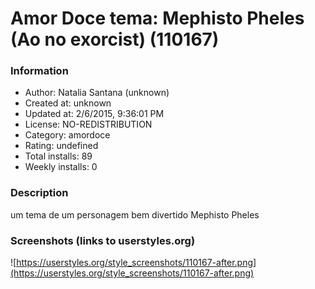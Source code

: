 # Amor Doce tema: Mephisto Pheles (Ao no exorcist) (110167)

### Information
- Author: Natalia Santana (unknown)
- Created at: unknown
- Updated at: 2/6/2015, 9:36:01 PM
- License: NO-REDISTRIBUTION
- Category: amordoce
- Rating: undefined
- Total installs: 89
- Weekly installs: 0


### Description
um tema de um personagem bem divertido Mephisto Pheles


### Screenshots (links to userstyles.org)
![https://userstyles.org/style_screenshots/110167-after.png](https://userstyles.org/style_screenshots/110167-after.png)


